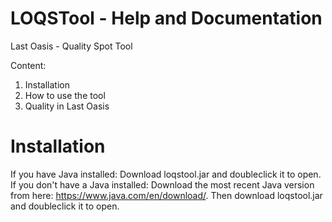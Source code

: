# LOQSTool - Help and Documentation
Last Oasis - Quality Spot Tool

Content:

1. Installation
2. How to use the tool
3. Quality in Last Oasis

# Installation

If you have Java installed: Download loqstool.jar and doubleclick it to open.
If you don't have a Java installed: Download the most recent Java version from here: https://www.java.com/en/download/. Then download loqstool.jar and doubleclick it to open.
